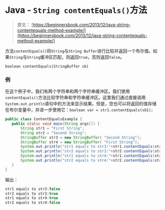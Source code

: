 # Java - `String contentEquals()`方法

> 原文： [https://beginnersbook.com/2013/12/java-string-contentequals-method-example/](https://beginnersbook.com/2013/12/java-string-contentequals-method-example/)

方法`contentEquals()`将`String`与`String Buffer`进行比较并返回一个布尔值。如果`String`与`String`缓冲区匹配，则返回`true`，否则返回`false`。

`boolean contentEquals(StringBuffer sb)`

### 例

在这个例子中，我们有两个字符串和两个字符串缓冲区。我们使用`contentEquals()`方法比较字符串和字符串缓冲区。这里我们通过直接调用`System.out.println`语句中的方法来显示结果。但是，您也可以将返回的值存储在布尔变量中，并进一步使用它：`boolean var = str1.contentEquals(sb1);`

```java
public class ContentEqualsExample {
   public static void main(String args[]) {
       String str1 = "First String";
       String str2 = "Second String";
       StringBuffer str3 = new StringBuffer( "Second String");
       StringBuffer str4 = new StringBuffer( "First String");
       System.out.println("str1 equals to str3:"+str1.contentEquals(str3));
       System.out.println("str2 equals to str3:"+str2.contentEquals(str3));
       System.out.println("str1 equals to str4:"+str1.contentEquals(str4));
       System.out.println("str2 equals to str4:"+str2.contentEquals(str4));
   }
}
```

输出：

```java
str1 equals to str3:false
str2 equals to str3:true
str1 equals to str4:true
str2 equals to str4:false
```